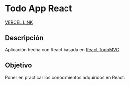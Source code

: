 # Todo App React

[VERCEL LINK](https://todo-app-react-carlosfernandezcabrero.vercel.app/)

## Descripción

Aplicación hecha con React basada en [React TodoMVC](https://todomvc.com/examples/react/#/).

## Objetivo

Poner en practicar los conocimientos adquiridos en React.
